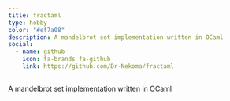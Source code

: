 ```yaml
---
title: fractaml
type: hobby
color: "#ef7a08"
description: A mandelbrot set implementation written in OCaml
social:
  - name: github
    icon: fa-brands fa-github
    link: https://github.com/Dr-Nekoma/fractaml
---
```


A mandelbrot set implementation written in OCaml
